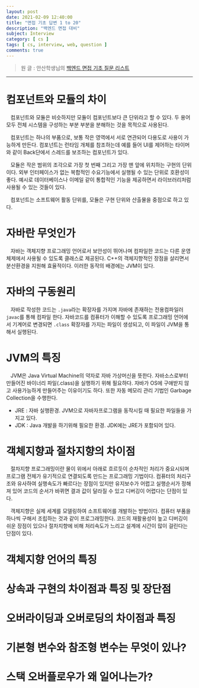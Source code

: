 ```yaml
---
layout: post
date: 2021-02-09 12:40:00
title: "면접 기초 답변 1 to 20"
description: "백엔드 면접 대비"
subject: Interview
category: [ cs ]
tags: [ cs, interview, web, question ]
comments: true
---
```


> 원 글 : 안산학생님의 [백엔드 면접 기초 질문 리스트](https://haejun0317.tistory.com/238)

---

# 컴포넌트와 모듈의 차이

&nbsp;&nbsp;&nbsp;컴포넌트와 모듈은 비슷하지만 모듈이 컴포넌트보다 큰 단위라고 할 수 있다. 두 용어 모두 전체 시스템을 구성하는 부분 부분을 분해하는 것을 목적으로 사용된다.

&nbsp;&nbsp;&nbsp;컴포넌트는 하나의 부품으로, 보통 작은 영역에서 서로 연관되어 다용도로 사용이 가능하게 만든다. 컴포넌트는 런타임 개체를 참조하는데 예를 들어 UI를 제어하는 타이머와 같이 Back단에서 스레드를 보조하는 컴포넌트가 있다.

&nbsp;&nbsp;&nbsp;모듈은 작은 범위의 조각으로 가장 첫 번째 그리고 가장 맨 앞에 위치하는 구현의 단위이다. 외부 인터페이스가 없는 복합적인 수요기능에서 실행될 수 있는 단위로 호환성이 좋다. 예시로 데이터베이스나 이메일 같이 통합적인 기능을 제공하면서 라이브러리처럼 사용될 수 있는 것들이 있다.

&nbsp;&nbsp;&nbsp;컴포넌트는 소프트웨어 활동 단위를, 모듈은 구현 단위와 산출물을 중점으로 하고 있다.

# 자바란 무엇인가

&nbsp;&nbsp;&nbsp;자바는 객체지향 프로그래밍 언어로서 보안성이 뛰어나며 컴파일한 코드는 다른 운영체제에서 사용될 수 있도록 클래스로 제공된다. C++의 객체지향적인 장점을 살리면서 분산환경을 지원해 효율적이다. 이러한 동작의 배경에는 JVM이 있다.

# 자바의 구동원리

&nbsp;&nbsp;&nbsp;자바로 작성한 코드는 `.java`라는 확장자를 가지며 자바에 존재하는 전용컴파일러 `javac`를 통해 컴파일 한다. 자바코드를 컴퓨터가 이해할 수 있도록 프로그래밍 언어에서 기계어로 변경되면 `.class` 확장자를 가지는 파일이 생성되고, 이 파일이 JVM을 통해서 실행된다.

# JVM의 특징

&nbsp;&nbsp;&nbsp;JVM은 Java Virtual Machine의 약자로 자바 가상머신을 뜻한다. 자바소스로부터 만들어진 바이너리 파일(.class)을 실행하기 위해 필요하다. 자바가 OS에 구애받지 않고 사용가능하게 만들어주는 이유이기도 하다. 또한 자동 메모리 관리 기법인 Garbage Collection을 수행한다.

+ JRE : 자바 실행환경. JVM으로 자바자프로그램을 동작시킬 때 필요한 파일들을 가지고 있다.
+ JDK : Java 개발을 하기위해 필요한 환경. JDK에는 JRE가 포함되어 있다.

# 객체지향과 절차지향의 차이점

&nbsp;&nbsp;&nbsp;절차지향 프로그래밍이란 물이 위에서 아래로 흐르듯이 순차적인 처리가 중요시되며 프로그램 전체가 유기적으로 연결되도록 만드는 프로그래밍 기법이다. 컴퓨터의 처리구조와 유사하여 실행속도가 빠르다는 장점이 있지만 유지보수가 어렵고 실행순서가 정해져 있어 코드의 순서가 바뀌면 결과 값이 달라질 수 있고 디버깅이 어렵다는 단점이 있다.

&nbsp;&nbsp;&nbsp;객체지향은 실제 세계를 모델링하여 소프트웨어를 개발하는 방법이다. 컴퓨터 부품을 하나씩 구해서 조립하는 것과 같이 프로그래밍한다. 코드의 재활용성이 높고 디버깅이 쉬운 장점이 있으나 절차지향에 비해 처리속도가 느리고 설계에 시간이 많이 걸린다는 단점이 있다.

# 객체지향 언어의 특징

# 상속과 구현의 차이점과 특징 및 장단점

# 오버라이딩과 오버로딩의 차이점과 특징

# 기본형 변수와 참조형 변수는 무엇이 있나?

# 스택 오버플로우가 왜 일어나는가?
